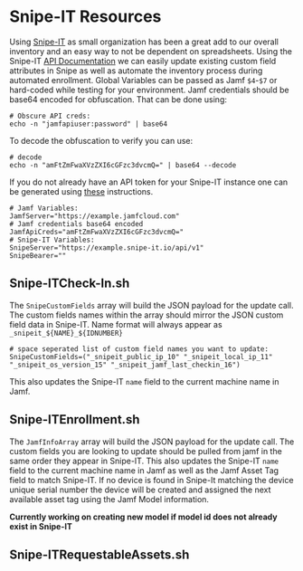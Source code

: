 # Snipe-IT Resources

Using [Snipe-IT](https://snipeitapp.com/) as small organization has been a great add to our overall inventory and an easy way to not be dependent on spreadsheets. Using the Snipe-IT [API Documentation](https://snipe-it.readme.io/reference#api-overview) we can easily update existing custom field attributes in Snipe as well as automate the inventory process during automated enrollment. Global Variables can be passed as Jamf `$4`-`$7` or hard-coded while testing for your environment. Jamf credentials should be base64 encoded for obfuscation. That can be done using:
```
# Obscure API creds:
echo -n "jamfapiuser:password" | base64
```
To decode the obfuscation to verify you can use:
```
# decode
echo -n "amFtZmFwaXVzZXI6cGFzc3dvcmQ=" | base64 --decode
```
If you do not already have an API token for your Snipe-IT instance one can be generated using [these](https://snipe-it.readme.io/reference#generating-api-tokens) instructions.

```
# Jamf Variables:
JamfServer="https://example.jamfcloud.com"
# Jamf credentials base64 encoded
JamfApiCreds="amFtZmFwaXVzZXI6cGFzc3dvcmQ="
# Snipe-IT Variables:
SnipeServer="https://example.snipe-it.io/api/v1"
SnipeBearer=""

```

## Snipe-ITCheck-In.sh

The `SnipeCustomFields` array will build the JSON payload for the update call. The custom fields names within the array should mirror the JSON custom field data in Snipe-IT. Name format will always appear as `_snipeit_${NAME}_${IDNUMBER}`

```
# space seperated list of custom field names you want to update:
SnipeCustomFields=("_snipeit_public_ip_10" "_snipeit_local_ip_11" "_snipeit_os_version_15" "_snipeit_jamf_last_checkin_16")
```
This also updates the Snipe-IT `name` field to the current machine name in Jamf.

## Snipe-ITEnrollment.sh

The `JamfInfoArray` array will build the JSON payload for the update call. The custom fields you are looking to update should be pulled from jamf in the same order they appear in Snipe-IT. This also updates the Snipe-IT `name` field to the current machine name in Jamf as well as the Jamf Asset Tag field to match Snipe-IT. If no device is found in Snipe-It matching the device unique serial number the device will be created and assigned the next available asset tag using the Jamf Model information.

**Currently working on creating new model if model id does not already exist in Snipe-IT**

## Snipe-ITRequestableAssets.sh

